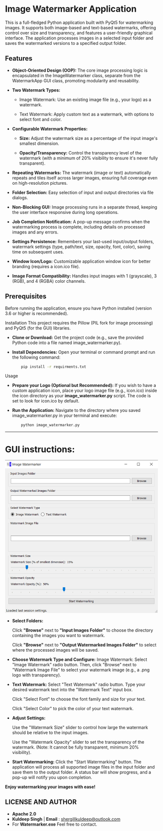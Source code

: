 # Image Watermarker Application

This is a full-fledged Python application built with PyQt5 for watermarking images. It supports both image-based and text-based watermarks, offering control over size and transparency, and features a user-friendly graphical interface. The application processes images in a selected input folder and saves the watermarked versions to a specified output folder.

## Features
* **Object-Oriented Design (OOP):** The core image processing logic is encapsulated in the ImageWatermarker class, separate from the WatermarkApp GUI class, promoting modularity and reusability.

* **Two Watermark Types:**

    - Image Watermark: Use an existing image file (e.g., your logo) as a watermark.

    - Text Watermark: Apply custom text as a watermark, with options to select font and color.

* **Configurable Watermark Properties:**

    - **Size:** Adjust the watermark size as a percentage of the input image's smallest dimension.

    - **Opacity/Transparency:** Control the transparency level of the watermark (with a minimum of 20% visibility to ensure it's never fully transparent).

* **Repeating Watermarks:** The watermark (image or text) automatically repeats and tiles itself across larger images, ensuring full coverage even on high-resolution pictures.

* **Folder Selection:** Easy selection of input and output directories via file dialogs.

* **Non-Blocking GUI:** Image processing runs in a separate thread, keeping the user interface responsive during long operations.

* **Job Completion Notification:** A pop-up message confirms when the watermarking process is complete, including details on processed images and any errors.

* **Settings Persistence:** Remembers your last-used input/output folders, watermark settings (type, path/text, size, opacity, font, color), saving time on subsequent uses.

* **Window Icon/Logo:** Customizable application window icon for better branding (requires a icon.ico file).

* **Image Format Compatibility:** Handles input images with 1 (grayscale), 3 (RGB), and 4 (RGBA) color channels.

## Prerequisites
Before running the application, ensure you have Python installed (version 3.6 or higher is recommended).

Installation
This project requires the Pillow (PIL fork for image processing) and PyQt5 (for the GUI) libraries.

* **Clone or Download:** Get the project code (e.g., save the provided Python code into a file named image_watermarker.py).

* **Install Dependencies:** Open your terminal or command prompt and run the following command:

    ```bash
        pip install -r requirments.txt
    ```
Usage
* **Prepare your Logo (Optional but Recommended):** If you wish to have a custom application icon, place your logo image file (e.g., icon.ico) inside the icon directory as your **image_watermarker.py** script. The code is set to look for icon.ico by default.

* **Run the Application:** Navigate to the directory where you saved image_watermarker.py in your terminal and execute:

    ```bash
        python image_watermarker.py
    ```
___
# GUI instructions:

![Root Folder](GUI/UI.png)

* **Select Folders:**

    Click **"Browse"** next to **"Input Images Folder"** to choose the directory containing the images you want to watermark.

    Click **"Browse"** next to **"Output Watermarked Images Folder"** to select where the processed images will be saved.

* **Choose Watermark Type and Configure:**
    Image Watermark: Select "Image Watermark" radio button. Then, click "Browse" next to "Watermark Image File" to select your watermark image (e.g., a .png logo with transparency).


* **Text Watermark:** Select "Text Watermark" radio button.
    Type your desired watermark text into the "Watermark Text" input box.
    
    Click "Select Font" to choose the font family and size for your text.

    Click "Select Color" to pick the color of your text watermark.


* **Adjust Settings:**

    Use the "Watermark Size" slider to control how large the watermark should be relative to the input images.

    Use the "Watermark Opacity" slider to set the transparency of the watermark. (Note: It cannot be fully transparent, minimum 20% visibility).

* **Start Watermarking:** Click the "Start Watermarking" button. The application will process all supported image files in the input folder and save them to the output folder. A status bar will show progress, and a pop-up will notify you upon completion.

**Enjoy watermarking your images with ease!** 

## LICENSE AND AUTHOR 
* **Apache 2.0**
* **Kuldeep Singh** | **Email** : shergillkuldeep@outlook.com
* For **Watermarker.exe** Feel free to contact.
